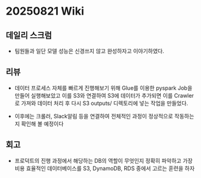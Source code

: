 # 20250821 Wiki

## 데일리 스크럼

- 팀원들과 일단 모델 성능은 신경쓰지 않고 완성하자고 이야기하였다.

## 리뷰

- 데이터 프로세스 자체를 빠르게 진행해보기 위해 Glue를 이용한 pyspark Job을 만들어 실행해보았고 이를 S3와 연결하여 S3에 데이터가 추가되면 이를 Crawler로 가져와 데이터 처리 후 다시 S3 outputs/ 디렉토리에 넣는 작업을 만들었다.

- 이후에는 크롤러, Slack알림 등을 연결하여 전체적인 과정이 정상적으로 작동하는 지 확인해 볼 예정이다

## 회고

- 프로덕트의 진행 과정에서 해당하는 DB의 역할이 무엇인지 정확히 파악하고 가장 비용 효율적인 데이터베이스를 S3, DynamoDB, RDS 중에서 고르는 훈련을 하자